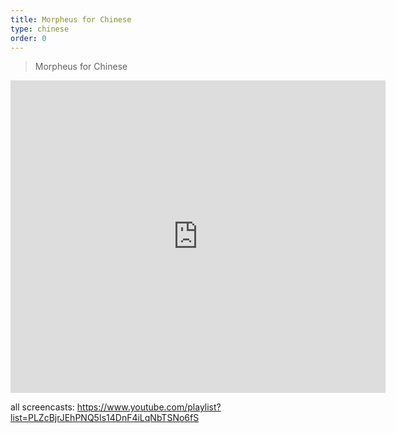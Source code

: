 ```yaml
---
title: Morpheus for Chinese
type: chinese
order: 0
---
```


> Morpheus for Chinese

<iframe width="600" height="500" src="https://youtube.com/embed/JkLvujnKg_g" allowfullscreen="allowfullscreen" frameborder="0"></iframe>

all screencasts: https://www.youtube.com/playlist?list=PLZcBjrJEhPNQ5Is14DnF4iLqNbTSNo6fS
